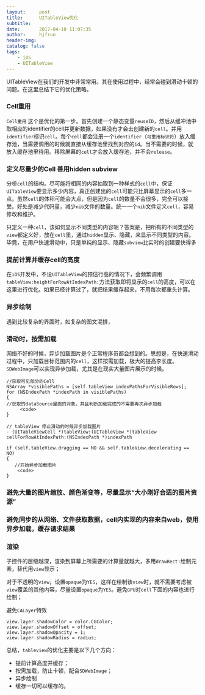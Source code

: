 ```yaml
---
layout:     post
title:      UITableView优化
subtitle:   
date:       2017-04-10 11:07:35
author:     hjfrun
header-img: 
catalog: false
tags:
    - iOS
    - UITableView
---
```


UITableView在我们的开发中非常常用。其在使用过程中，经常会碰到滑动卡顿的问题。在这里总结下它的优化策略。

### Cell重用

`Cell重用` 这个是优化的第一步。首先创建一个静态变量`reuseID`，然后从缓冲池中取相应的identifier的cell并更新数据，如果没有才会去创建新的`cell`。并用`identifier`标识`cell`。每个`cell`都会注册一个`identifier`（`可重用标识符`）放入缓存池，当需要调用的时候就直接从缓存池里找到对应的`id`。当不需要的时候，就放入缓存池里待用。移除屏幕的`cell`才会放入缓存池，并不会`release`。

### 定义尽量少的Cell 善用hidden subview

分析`cell`的结构。尽可能将相同的内容抽取到一种样式的`cell`中，保证`UITableView`要显示多少内容，真正创建出的`cell`可能只比屏幕显示的`cell`多一点。虽然`cell`的体积可能会大点，但是因为`cell`的数量不会很多，完全可以接受。好处是减少代码量，减少`nib`文件的数量。统一一个`nib`文件定义`cell`，容易修改和维护。

只定义一种`cell`，该如何显示不同类型的内容呢？答案是，把所有的不同类型的`view`都定义好，放在`cell`里，通过`hidden`显示、隐藏，来显示不同类型的内容。毕竟，在用户快速滑动中，只是单纯的显示、隐藏`subview`比实时的创建要快得多

### 提前计算并缓存cell的高度

在`iOS`开发中，不设`UITableView`的预估行高的情况下，会频繁调用`tableView:heightForRowAtIndexPath:`方法获取即将显示的`cell`的高度，可以在这里进行优化。如果已经计算过了，就把结果缓存起来，不用每次都重头计算。

### 异步绘制

遇到比较复杂的界面时，如复杂的图文混排，

### 滑动时，按需加载

网络不好的时候，异步加载图片是个正常程序员都会想到的。思想是，在快速滑动过程中，只加载目标范围内的`cell`，这样按需加载，极大的提高李长度。`SDWebImage`可以实现异步加载，尤其是在现实大量图片展示的时候。

```objc
//获取可见部分的Cell
NSArray *visiblePaths = [self.tableView indexPathsForVisibleRows];
for (NSIndexPath *indexPath in visiblePaths)
{
//获取的dataSource里面的对象，并且判断加载完成的不需要再次异步加载
     <code>
}

// tableView 停止滑动的时候异步加载图片
- (UITableViewCell *)tableView:(UITableView *)tableView cellForRowAtIndexPath:(NSIndexPath *)indexPath

if (self.tableView.dragging == NO && self.tableView.decelerating == NO)
{
   //开始异步加载图片
    <code>
}

```

### 避免大量的图片缩放、颜色渐变等，尽量显示“大小刚好合适的图片资源”

### 避免同步的从网络、文件获取数据，cell内实现的内容来自web，使用异步加载，缓存请求结果

### 渲染

子控件的层级越深，渲染到屏幕上所需要的计算量就越大，多用`drawRect:`绘制元素，替代用`view`显示；

对于不透明的`view`，设置`opaque`为`YES`，这样在绘制该`view`时，就不需要考虑被`view`覆盖的其他内容，尽量设置`opaque`为`YES`。避免`GPU`对`cell`下面的内容也进行绘制；

避免`CALayer`特效

```objc
view.layer.shadowColor = color.CGColor;
view.layer.shadowOffset = offset;
view.layer.shadowOpacity = 1;
view.layer.shadowRadius = radius;
```



总结，`tableview`的优化主要是以下几个方向：

* 提前计算高度并缓存；
* 按需加载，防止卡顿，配合`SDWebImage`；
* 异步绘制
* 缓存一切可以缓存的。

